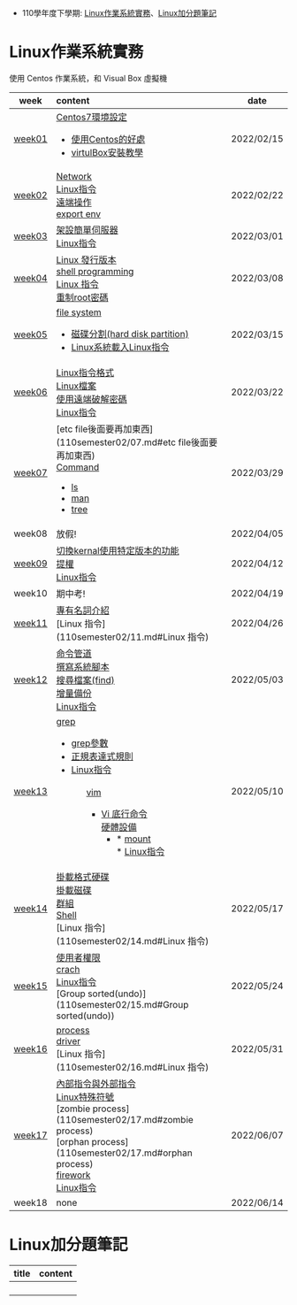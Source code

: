 * 110學年度下學期: [Linux作業系統實務](#Linux作業系統實務)、[Linux加分題筆記](#Linux加分題筆記)

  





# Linux作業系統實務

使用 Centos 作業系統，和 Visual Box 虛擬機

|             week              | content                                                      | date       |
| :---------------------------: | :----------------------------------------------------------- | ---------- |
| [week01](110semester02/01.md) | [Centos7環境設定](110semester02/01.md#Centos7環境設定)<br /><ul><li>[使用Centos的好處](110semester02/01.md#使用Centos的好處)<li> [virtulBox安裝教學](110semester02/01.md#virtulBox安裝教學) | 2022/02/15 |
| [week02](110semester02/02.md) | [Network](110semester02/02.md#Network)<br />[Linux指令](110semester02/02.md#Linux指令)<br />[遠端操作](110semester02/02.md#遠端操作)<br />[export env](110semester02/02.md#export-env) | 2022/02/22 |
| [week03](110semester02/03.md) | [架設簡單伺服器](110semester02/03.md#架設簡單伺服器)<br />[Linux指令](110semester02/03.md#Linux指令) | 2022/03/01 |
| [week04](110semester02/04.md) | [Linux 發行版本](110semester02/04.md#Linux-發行版本)<br />[shell programming](110semester02/04.md#shell-programming)<br />[Linux 指令](110semester02/04.md#Linux-指令)<br />[重制root密碼](110semester02/04.md#重制root密碼) | 2022/03/08 |
| [week05](110semester02/05.md) | [file system](110semester02/05.md#file-system)<br /><ul><li>[磁碟分割(hard disk partition)](110semester02/05.md#磁碟分割(hard-disk-partition))<li>[Linux系統載入](110semester02/05.md#Linux系統載入)[Linux指令](110semester02/05.md#Linux指令) | 2022/03/15 |
| [week06](110semester02/06.md) | [Linux指令格式](110semester02/06.md#Linux指令格式)<br />[Linux檔案](110semester02/06.md#Linux檔案)<br />[使用遠端破解密碼](110semester02/06.md#使用遠端破解密碼)<br />[Linux指令](110semester02/06.md#Linux指令) | 2022/03/22 |
| [week07](110semester02/07.md) | [etc file後面要再加東西](110semester02/07.md#etc file後面要再加東西)<br />[Command](110semester02/07.md#Command)<br /><ul><li>[ls](110semester02/07.md#ls)<li>[man](110semester02/07.md#man)<li>[tree](110semester02/07.md#tree) | 2022/03/29 |
|            week08             | 放假!                                                        | 2022/04/05 |
| [week09](110semester02/09.md) | [切換kernal使用特定版本的功能](110semester02/09.md#切換kernal使用特定版本的功能)<br />[提權](110semester02/09.md#提權)<br />[Linux指令](110semester02/09.md#Linux指令) | 2022/04/12 |
|            week10             | 期中考!                                                      | 2022/04/19 |
| [week11](110semester02/11.md) | [專有名詞介紹](110semester02/11.md#專有名詞介紹)<br />[Linux 指令](110semester02/11.md#Linux 指令) | 2022/04/26 |
| [week12](110semester02/12.md) | [命令管道](110semester02/12.md#命令管道)<br />[撰寫系統腳本](110semester02/12.md#撰寫系統腳本)<br />[搜尋檔案(find)](110semester02/12.md#搜尋檔案(find))<br />[增量備份](110semester02/12.md#增量備份)<br />[Linux指令](110semester02/12.md#Linux指令) | 2022/05/03 |
| [week13](110semester02/13.md) | [grep](110semester02/13.md#grep)<br /><ul><li>[grep參數](110semester02/13.md#grep參數)<li>[正規表達式規則](110semester02/13.md#正規表達式規則)<li>[Linux指令](110semester02/13.md#Linux指令)<ul/><br />[vim](110semester02/13.md#vim)<br /><ul><li>[Vi 底行命令](110semester02/13.md#Vi-底行命令)<br />[硬體設備](110semester02/13.md#硬體設備)<ul><li>* [mount](110semester02/13.md#mount)<br />* [Linux指令](110semester02/13.md#Linux指令) | 2022/05/10 |
| [week14](110semester02/14.md) | [掛載格式硬碟](110semester02/14.md#掛載格式硬碟)<br />[掛載磁碟](110semester02/14.md#掛載磁碟)<br />[群組](110semester02/14.md#群組)<br />[Shell](110semester02/14.md#Shell)<br />[Linux 指令](110semester02/14.md#Linux 指令) | 2022/05/17 |
| [week15](110semester02/15.md) | [使用者權限](110semester02/15.md#使用者權限)<br />[crach](110semester02/15.md#crach)<br />[Linux指令](110semester02/15.md#Linux指令)<br />[Group sorted(undo)](110semester02/15.md#Group sorted(undo)) | 2022/05/24 |
| [week16](110semester02/16.md) | [process](110semester02/16.md#process)<br />[driver](110semester02/16.md#driver)<br />[Linux 指令](110semester02/16.md#Linux 指令) | 2022/05/31 |
| [week17](110semester02/17.md) | [內部指令與外部指令](110semester02/17.md#內部指令與外部指令)<br />[Linux特殊符號](110semester02/17.md#Linux特殊符號)<br />[zombie process](110semester02/17.md#zombie process)<br />[orphan process](110semester02/17.md#orphan process)<br />[firework](110semester02/17.md#firework)<br />[Linux指令](110semester02/17.md#Linux指令) | 2022/06/07 |
|            week18             | none                                                         | 2022/06/14 |



# Linux加分題筆記

| title | content |
| ----- | ------- |
|       |         |
|       |         |
|       |         |
|       |         |

